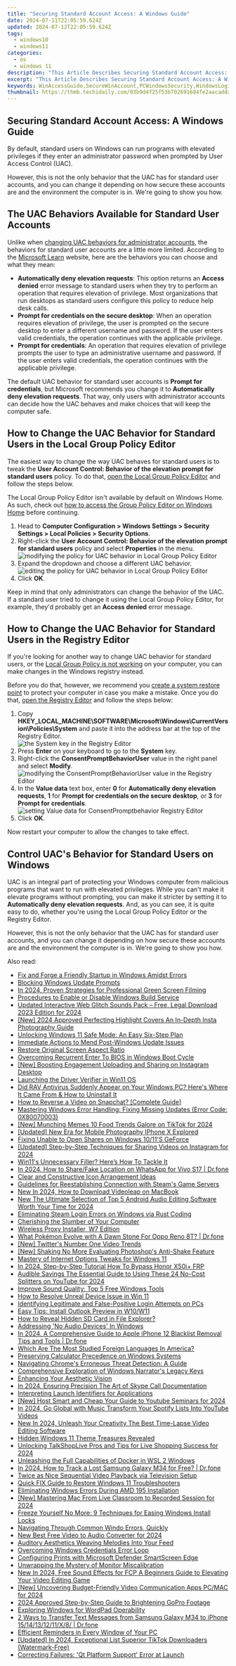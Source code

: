 ```yaml
---
title: "Securing Standard Account Access: A Windows Guide"
date: 2024-07-11T22:05:59.624Z
updated: 2024-07-12T22:05:59.624Z
tags:
  - windows10
  - windows11
categories:
  - os
  - windows 11
description: "This Article Describes Securing Standard Account Access: A Windows Guide"
excerpt: "This Article Describes Securing Standard Account Access: A Windows Guide"
keywords: WinAccessGuide,SecureWinAccount,PCWindowsSecurity,WindowsLoginTips,AccessProtectionWin,SafeWinCredentials,AccountsSecureWindows
thumbnail: https://thmb.techidaily.com/03b9d4f25f53b702691684fe2aacadda124f8e51ce8909742113d79362ddfedd.jpg
---
```


## Securing Standard Account Access: A Windows Guide

 By default, standard users on Windows can run programs with elevated privileges if they enter an administrator password when prompted by User Access Control (UAC).

 However, this is not the only behavior that the UAC has for standard user accounts, and you can change it depending on how secure these accounts are and the environment the computer is in. We're going to show you how.

## The UAC Behaviors Available for Standard User Accounts

 Unlike when [changing UAC behaviors for administrator accounts](https://www.makeuseof.com/change-user-access-control-works-administrators-windows/), the behaviors for standard user accounts are a little more limited. According to the [Microsoft Learn](https://learn.microsoft.com/en-us/windows/security/threat-protection/security-policy-settings/user-account-control-behavior-of-the-elevation-prompt-for-standard-users) website, here are the behaviors you can choose and what they mean:

* **Automatically deny elevation requests**: This option returns an **Access denied** error message to standard users when they try to perform an operation that requires elevation of privilege. Most organizations that run desktops as standard users configure this policy to reduce help desk calls.
* **Prompt for credentials on the secure desktop**: When an operation requires elevation of privilege, the user is prompted on the secure desktop to enter a different username and password. If the user enters valid credentials, the operation continues with the applicable privilege.
* **Prompt for credentials**: An operation that requires elevation of privilege prompts the user to type an administrative username and password. If the user enters valid credentials, the operation continues with the applicable privilege.

 The default UAC behavior for standard user accounts is **Prompt for credentials**, but Microsoft recommends you change it to **Automatically deny elevation requests**. That way, only users with administrator accounts can decide how the UAC behaves and make choices that will keep the computer safe.

## How to Change the UAC Behavior for Standard Users in the Local Group Policy Editor

 The easiest way to change the way UAC behaves for standard users is to tweak the **User Account Control: Behavior of the elevation prompt for standard users** policy. To do that, [open the Local Group Policy Editor](https://www.makeuseof.com/windows-11-open-local-group-policy-editor/) and follow the steps below.

 The Local Group Policy Editor isn't available by default on Windows Home. As such, check out [how to access the Group Policy Editor on Windows Home](https://www.makeuseof.com/tag/access-group-policy-editor-even-windows-home-settings-try/) before continuing.

1. Head to **Computer Configuration > Windows Settings > Security Settings > Local Policies > Security Options**.
2. Right-click the **User Account Control: Behavior of the elevation prompt for standard users** policy and select **Properties** in the menu.  
![modifying the policy for UAC behavior in Local Group Policy Editor](https://static1.makeuseofimages.com/wordpress/wp-content/uploads/2023/07/modifying-policy-for-uac-behavior-in-local-group-policy-editor.jpg)
3. Expand the dropdown and choose a different UAC behavior.  
![editing the policy for UAC behavior in Local Group Policy Editor](https://static1.makeuseofimages.com/wordpress/wp-content/uploads/2023/07/editing-policy-for-uac-behavior-in-local-group-policy-editor.jpg)
4. Click **OK**.

 Keep in mind that only administrators can change the behavior of the UAC. If a standard user tried to change it using the Local Group Policy Editor, for example, they'd probably get an **Access denied** error message.

## How to Change the UAC Behavior for Standard Users in the Registry Editor

 If you're looking for another way to change UAC behavior for standard users, or the [Local Group Policy is not working](https://www.makeuseof.com/windows-local-group-policy-unresponsive/) on your computer, you can make changes in the Windows registry instead.

 Before you do that, however, we recommend you [create a system restore point](https://www.makeuseof.com/use-system-restore-windows/) to protect your computer in case you make a mistake. Once you do that, [open the Registry Editor](https://www.makeuseof.com/windows-11-open-registry-editor/) and follow the steps below:

1. Copy **HKEY\_LOCAL\_MACHINE\\SOFTWARE\\Microsoft\\Windows\\CurrentVersion\\Policies\\System** and paste it into the address bar at the top of the Registry Editor.  
![the System key in the Registry Editor](https://static1.makeuseofimages.com/wordpress/wp-content/uploads/2023/07/system-key-registry-editor.jpg)
2. Press **Enter** on your keyboard to go to the **System** key.
3. Right-click the **ConsentPromptBehaviorUser** value in the right panel and select **Modify**.  
![modifying the ConsentPromptBehaviorUser value in the Registry Editor](https://static1.makeuseofimages.com/wordpress/wp-content/uploads/2023/07/modifying-consentpromptbehavioruser-in-registry-editor.jpg)
4. In the **Value data** text box, enter **0** for **Automatically deny elevation requests**, **1** for **Prompt for credentials on the secure desktop**, or **3** for **Prompt for credentials**.  
![setting Value data for ConsentPromptbehavior Registry Editor](https://static1.makeuseofimages.com/wordpress/wp-content/uploads/2023/07/setting-value-data-for-consentpromptbehavior-registry-editor.jpg)
5. Click **OK**.

 Now restart your computer to allow the changes to take effect.

## Control UAC's Behavior for Standard Users on Windows

 UAC is an integral part of protecting your Windows computer from malicious programs that want to run with elevated privileges. While you can't make it elevate programs without prompting, you can make it stricter by setting it to **Automatically deny elevation requests**. And, as you can see, it is quite easy to do, whether you're using the Local Group Policy Editor or the Registry Editor.

 However, this is not the only behavior that the UAC has for standard user accounts, and you can change it depending on how secure these accounts are and the environment the computer is in. We're going to show you how.



<ins class="adsbygoogle"
      style="display:block"
      data-ad-client="ca-pub-7571918770474297"
      data-ad-slot="8358498916"
      data-ad-format="auto"
      data-full-width-responsive="true"></ins>
<span class="atpl-alsoreadstyle">Also read:</span>
<div><ul>
<li><a href="https://windows11.techidaily.com/fix-and-forge-a-friendly-startup-in-windows-amidst-errors/"><u>Fix and Forge a Friendly Startup in Windows Amidst Errors</u></a></li>
<li><a href="https://windows11.techidaily.com/blocking-windows-update-prompts/"><u>Blocking Windows Update Prompts</u></a></li>
<li><a href="https://extra-support.techidaily.com/in-2024-proven-strategies-for-professional-green-screen-filming/"><u>In 2024, Proven Strategies for Professional Green Screen Filming</u></a></li>
<li><a href="https://windows11.techidaily.com/procedures-to-enable-or-disable-windows-build-service/"><u>Procedures to Enable or Disable Windows Build Service</u></a></li>
<li><a href="https://audio-editing.techidaily.com/updated-interactive-web-glitch-sounds-pack-free-legal-download-2023-edition-for-2024/"><u>Updated Interactive Web Glitch Sounds Pack – Free, Legal Download 2023 Edition for 2024</u></a></li>
<li><a href="https://instagram-clips.techidaily.com/new-2024-approved-perfecting-highlight-covers-an-in-depth-insta-photography-guide/"><u>[New] 2024 Approved  Perfecting Highlight Covers  An In-Depth Insta Photography Guide</u></a></li>
<li><a href="https://windows11.techidaily.com/unlocking-windows-11-safe-mode-an-easy-six-step-plan/"><u>Unlocking Windows 11 Safe Mode: An Easy Six-Step Plan</u></a></li>
<li><a href="https://windows11.techidaily.com/immediate-actions-to-mend-post-windows-update-issues/"><u>Immediate Actions to Mend Post-Windows Update Issues</u></a></li>
<li><a href="https://network-issues.techidaily.com/restore-original-screen-aspect-ratio/"><u>Restore Original Screen Aspect Ratio</u></a></li>
<li><a href="https://windows11.techidaily.com/overcoming-recurrent-enter-to-bios-in-windows-boot-cycle/"><u>Overcoming Recurrent Enter To BIOS in Windows Boot Cycle</u></a></li>
<li><a href="https://instagram-video-files.techidaily.com/new-boosting-engagement-uploading-and-sharing-on-instagram-desktop/"><u>[New] Boosting Engagement  Uploading and Sharing on Instagram Desktop</u></a></li>
<li><a href="https://windows11.techidaily.com/launching-the-driver-verifier-in-win11-os/"><u>Launching the Driver Verifier in Win11 OS</u></a></li>
<li><a href="https://windows11.techidaily.com/did-rav-antivirus-suddenly-appear-on-your-windows-pc-heres-where-it-came-from-and-how-to-uninstall-it/"><u>Did RAV Antivirus Suddenly Appear on Your Windows PC? Here's Where It Came From & How to Uninstall It</u></a></li>
<li><a href="https://tiktok-clips.techidaily.com/how-to-reverse-a-video-on-snapchat-complete-guide/"><u>How to Reverse a Video on Snapchat? [Complete Guide]</u></a></li>
<li><a href="https://windows11.techidaily.com/mastering-windows-error-handling-fixing-missing-updates-error-code-0x80070003/"><u>Mastering Windows Error Handling: Fixing Missing Updates (Error Code: 0X80070003)</u></a></li>
<li><a href="https://tiktok-video-recordings.techidaily.com/new-munching-memes-10-food-trends-galore-on-tiktok-for-2024/"><u>[New] Munching Memes  10 Food Trends Galore on TikTok for 2024</u></a></li>
<li><a href="https://extra-approaches.techidaily.com/updated-new-era-for-mobile-photography-iphone-x-explored/"><u>[Updated] New Era for Mobile Photography  IPhone X Explored</u></a></li>
<li><a href="https://windows11.techidaily.com/fixing-unable-to-open-shares-on-windows-1011s-geforce/"><u>Fixing Unable to Open Shares on Windows 10/11'S GeForce</u></a></li>
<li><a href="https://facebook-video-content.techidaily.com/updated-step-by-step-techniques-for-sharing-videos-on-instagram-for-2024/"><u>[Updated] Step-by-Step Techniques for Sharing Videos on Instagram for 2024</u></a></li>
<li><a href="https://windows11.techidaily.com/win11s-unnecessary-filler-heres-how-to-tackle-it/"><u>Win11's Unnecessary Filler? Here’s How To Tackle It</u></a></li>
<li><a href="https://location-social.techidaily.com/in-2024-how-to-sharefake-location-on-whatsapp-for-vivo-s17-drfone-by-drfone-virtual-android/"><u>In 2024, How to Share/Fake Location on WhatsApp for Vivo S17 | Dr.fone</u></a></li>
<li><a href="https://windows11.techidaily.com/clear-and-constructive-icon-arrangement-ideas/"><u>Clear and Constructive Icon Arrangement Ideas</u></a></li>
<li><a href="https://windows11.techidaily.com/guidelines-for-reestablishing-connection-with-steams-game-servers/"><u>Guidelines for Reestablishing Connection with Steam's Game Servers</u></a></li>
<li><a href="https://video-creation-software.techidaily.com/new-in-2024-how-to-download-videoleap-on-macbook/"><u>New In 2024, How to Download Videoleap on MacBook</u></a></li>
<li><a href="https://sound-tweaking.techidaily.com/new-the-ultimate-selection-of-top-5-android-audio-editing-software-worth-your-time-for-2024/"><u>New The Ultimate Selection of Top 5 Android Audio Editing Software Worth Your Time for 2024</u></a></li>
<li><a href="https://windows11.techidaily.com/eliminating-steam-login-errors-on-windows-via-rust-coding/"><u>Eliminating Steam Login Errors on Windows via Rust Coding</u></a></li>
<li><a href="https://windows11.techidaily.com/cherishing-the-slumber-of-your-computer/"><u>Cherishing the Slumber of Your Computer</u></a></li>
<li><a href="https://driver-install.techidaily.com/wireless-proxy-installer-w7-edition/"><u>Wireless Proxy Installer, W7 Edition</u></a></li>
<li><a href="https://android-pokemon-go.techidaily.com/what-pokemon-evolve-with-a-dawn-stone-for-oppo-reno-8t-drfone-by-drfone-virtual-android/"><u>What Pokémon Evolve with A Dawn Stone For Oppo Reno 8T? | Dr.fone</u></a></li>
<li><a href="https://twitter-videos.techidaily.com/new-twitters-number-one-video-trends/"><u>[New] Twitter's Number One Video Trends</u></a></li>
<li><a href="https://article-files.techidaily.com/new-shaking-no-more-evaluating-photoshops-anti-shake-feature/"><u>[New] Shaking No More  Evaluating Photoshop's Anti-Shake Feature</u></a></li>
<li><a href="https://windows11.techidaily.com/mastery-of-internet-options-tweaks-for-windows-11/"><u>Mastery of Internet Options Tweaks for Windows 11</u></a></li>
<li><a href="https://android-frp.techidaily.com/in-2024-step-by-step-tutorial-how-to-bypass-honor-x50iplus-frp-by-drfone-android/"><u>In 2024, Step-by-Step Tutorial How To Bypass Honor X50i+ FRP</u></a></li>
<li><a href="https://youtube-video-recordings.techidaily.com/audible-savings-the-essential-guide-to-using-these-24-no-cost-splitters-on-youtube-for-2024/"><u>Audible Savings  The Essential Guide to Using These 24 No-Cost Splitters on YouTube for 2024</u></a></li>
<li><a href="https://windows11.techidaily.com/improve-sound-quality-top-5-free-windows-tools/"><u>Improve Sound Quality: Top 5 Free Windows Tools</u></a></li>
<li><a href="https://windows11.techidaily.com/how-to-resolve-unreal-device-issue-in-win-11/"><u>How to Resolve Unreal Device Issue in Win 11</u></a></li>
<li><a href="https://windows11.techidaily.com/identifying-legitimate-and-false-positive-login-attempts-on-pcs/"><u>Identifying Legitimate and False-Positive Login Attempts on PCs</u></a></li>
<li><a href="https://windows11.techidaily.com/easy-tips-install-outlook-preview-in-w10w11/"><u>Easy Tips: Install Outlook Preview in W10/W11</u></a></li>
<li><a href="https://windows11.techidaily.com/how-to-reveal-hidden-sd-card-in-file-explorer/"><u>How to Reveal Hidden SD Card in File Explorer?</u></a></li>
<li><a href="https://windows11.techidaily.com/addressing-no-audio-devices-in-windows/"><u>Addressing 'No Audio Devices' In Windows</u></a></li>
<li><a href="https://iphone-unlock.techidaily.com/in-2024-a-comprehensive-guide-to-apple-iphone-12-blacklist-removal-tips-and-tools-drfone-by-drfone-ios/"><u>In 2024, A Comprehensive Guide to Apple iPhone 12 Blacklist Removal Tips and Tools | Dr.fone</u></a></li>
<li><a href="https://mondly-stories.techidaily.com/1719579709641-which-are-the-most-studied-foreign-languages-in-america/"><u>Which Are The Most Studied Foreign Languages In America?</u></a></li>
<li><a href="https://windows11.techidaily.com/preserving-calculator-precedence-on-windows-systems/"><u>Preserving Calculator Precedence on Windows Systems</u></a></li>
<li><a href="https://windows11.techidaily.com/navigating-chromes-erroneous-threat-detection-a-guide/"><u>Navigating Chrome's Erroneous Threat Detection: A Guide</u></a></li>
<li><a href="https://windows11.techidaily.com/comprehensive-exploration-of-windows-narrators-legacy-keys/"><u>Comprehensive Exploration of Windows Narrator's Legacy Keys</u></a></li>
<li><a href="https://extra-information.techidaily.com/enhancing-your-aesthetic-vision/"><u>Enhancing Your Aesthetic Vision</u></a></li>
<li><a href="https://digital-screen-recording.techidaily.com/in-2024-ensuring-precision-the-art-of-skype-call-documentation/"><u>In 2024, Ensuring Precision  The Art of Skype Call Documentation</u></a></li>
<li><a href="https://windows11.techidaily.com/interpreting-launch-identifiers-for-applications/"><u>Interpreting Launch Identifiers for Applications</u></a></li>
<li><a href="https://youtube-sure.techidaily.com/ost-smart-and-cheap-your-guide-to-youtube-seminars-for-2024/"><u>[New] Host Smart and Cheap  Your Guide to Youtube Seminars for 2024</u></a></li>
<li><a href="https://youtube-stream.techidaily.com/in-2024-go-global-with-music-transform-your-spotify-lists-into-youtube-videos/"><u>In 2024, Go Global with Music  Transform Your Spotify Lists Into YouTube Videos</u></a></li>
<li><a href="https://video-content-creator.techidaily.com/new-in-2024-unleash-your-creativity-the-best-time-lapse-video-editing-software/"><u>New In 2024, Unleash Your Creativity The Best Time-Lapse Video Editing Software</u></a></li>
<li><a href="https://windows11.techidaily.com/hidden-windows-11-theme-treasures-revealed/"><u>Hidden Windows 11 Theme Treasures Revealed</u></a></li>
<li><a href="https://ai-voice-clone.techidaily.com/unlocking-talkshoplive-pros-and-tips-for-live-shopping-success-for-2024/"><u>Unlocking TalkShopLive Pros and Tips for Live Shopping Success for 2024</u></a></li>
<li><a href="https://windows11.techidaily.com/unleashing-the-full-capabilities-of-docker-in-wsl-2-windows/"><u>Unleashing the Full Capabilities of Docker in WSL 2 Windows</u></a></li>
<li><a href="https://android-location-track.techidaily.com/in-2024-how-to-track-a-lost-samsung-galaxy-m34-for-free-drfone-by-drfone-virtual-android/"><u>In 2024, How to Track a Lost Samsung Galaxy M34 for Free? | Dr.fone</u></a></li>
<li><a href="https://youtube-video-recordings.techidaily.com/twice-as-nice-sequential-video-playback-via-television-setup/"><u>Twice as Nice  Sequential Video Playback via Television Setup</u></a></li>
<li><a href="https://windows11.techidaily.com/quick-fix-guide-to-restore-windows-11-troubleshooters/"><u>Quick FIX Guide to Restore Windows 11 Troubleshooters</u></a></li>
<li><a href="https://windows11.techidaily.com/eliminating-windows-errors-during-amd-195-installation/"><u>Eliminating Windows Errors During AMD 195 Installation</u></a></li>
<li><a href="https://screen-activity-recording.techidaily.com/new-mastering-mac-from-live-classroom-to-recorded-session-for-2024/"><u>[New] Mastering Mac  From Live Classroom to Recorded Session for 2024</u></a></li>
<li><a href="https://windows11.techidaily.com/freeze-yourself-no-more-9-techniques-for-easing-windows-install-locks/"><u>Freeze Yourself No More: 9 Techniques for Easing Windows Install Locks</u></a></li>
<li><a href="https://windows11.techidaily.com/navigating-through-common-windo-errors-quickly/"><u>Navigating Through Common Windo Errors, Quickly</u></a></li>
<li><a href="https://audio-editing.techidaily.com/new-best-free-video-to-audio-converter-for-2024/"><u>New Best Free Video to Audio Converter for 2024</u></a></li>
<li><a href="https://instagram-clips.techidaily.com/auditory-aesthetics-weaving-melodies-into-your-feed/"><u>Auditory Aesthetics  Weaving Melodies Into Your Feed</u></a></li>
<li><a href="https://windows11.techidaily.com/overcoming-windows-credentials-error-loop/"><u>Overcoming Windows Credentials Error Loop</u></a></li>
<li><a href="https://windows11.techidaily.com/configuring-prints-with-microsoft-defender-smartscreen-edge/"><u>Configuring Prints with Microsoft Defender SmartScreen Edge</u></a></li>
<li><a href="https://windows11.techidaily.com/unwrapping-the-mystery-of-monitor-miscalibration/"><u>Unwrapping the Mystery of Monitor Miscalibration</u></a></li>
<li><a href="https://smart-video-creator.techidaily.com/new-in-2024-free-sound-effects-for-fcp-a-beginners-guide-to-elevating-your-video-editing-game/"><u>New In 2024, Free Sound Effects for FCP A Beginners Guide to Elevating Your Video Editing Game</u></a></li>
<li><a href="https://screen-video-capture.techidaily.com/new-uncovering-budget-friendly-video-communication-apps-pcmac-for-2024/"><u>[New] Uncovering Budget-Friendly Video Communication Apps  PC/MAC for 2024</u></a></li>
<li><a href="https://extra-approaches.techidaily.com/2024-approved-step-by-step-guide-to-brightening-gopro-footage/"><u>2024 Approved  Step-by-Step Guide to Brightening GoPro Footage</u></a></li>
<li><a href="https://windows11.techidaily.com/exploring-windows-for-wordpad-operability/"><u>Exploring Windows for WordPad Operability</u></a></li>
<li><a href="https://blog-min.techidaily.com/2-ways-to-transfer-text-messages-from-samsung-galaxy-m34-to-iphone-1514131211x8-drfone-by-drfone-transfer-from-android-transfer-from-android/"><u>2 Ways to Transfer Text Messages from Samsung Galaxy M34 to iPhone 15/14/13/12/11/X/8/ | Dr.fone</u></a></li>
<li><a href="https://windows11.techidaily.com/efficient-reminders-in-every-window-of-your-pc/"><u>Efficient Reminders in Every Window of Your PC</u></a></li>
<li><a href="https://tiktok-video-files.techidaily.com/updated-in-2024-exceptional-list-superior-tiktok-downloaders-watermark-free/"><u>[Updated] In 2024, Exceptional List  Superior TikTok Downloaders (Watermark-Free)</u></a></li>
<li><a href="https://win11-tips.techidaily.com/correcting-failures-qt-platform-support-error-at-launch/"><u>Correcting Failures: 'Qt Platform Support' Error at Launch</u></a></li>
</ul></div>
